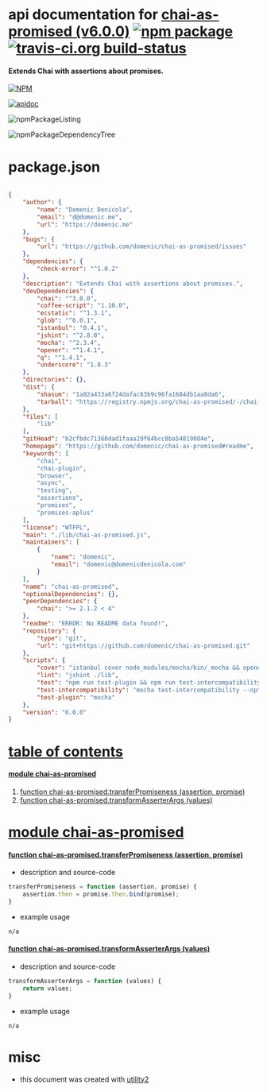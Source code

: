 # api documentation for  [chai-as-promised (v6.0.0)](https://github.com/domenic/chai-as-promised#readme)  [![npm package](https://img.shields.io/npm/v/npmdoc-chai-as-promised.svg?style=flat-square)](https://www.npmjs.org/package/npmdoc-chai-as-promised) [![travis-ci.org build-status](https://api.travis-ci.org/npmdoc/node-npmdoc-chai-as-promised.svg)](https://travis-ci.org/npmdoc/node-npmdoc-chai-as-promised)
#### Extends Chai with assertions about promises.

[![NPM](https://nodei.co/npm/chai-as-promised.png?downloads=true)](https://www.npmjs.com/package/chai-as-promised)

[![apidoc](https://npmdoc.github.io/node-npmdoc-chai-as-promised/build/screenCapture.buildNpmdoc.browser._2Fhome_2Ftravis_2Fbuild_2Fnpmdoc_2Fnode-npmdoc-chai-as-promised_2Ftmp_2Fbuild_2Fapidoc.html.png)](https://npmdoc.github.io/node-npmdoc-chai-as-promised/build..beta..travis-ci.org/apidoc.html)

![npmPackageListing](https://npmdoc.github.io/node-npmdoc-chai-as-promised/build/screenCapture.npmPackageListing.svg)

![npmPackageDependencyTree](https://npmdoc.github.io/node-npmdoc-chai-as-promised/build/screenCapture.npmPackageDependencyTree.svg)



# package.json

```json

{
    "author": {
        "name": "Domenic Denicola",
        "email": "d@domenic.me",
        "url": "https://domenic.me"
    },
    "bugs": {
        "url": "https://github.com/domenic/chai-as-promised/issues"
    },
    "dependencies": {
        "check-error": "^1.0.2"
    },
    "description": "Extends Chai with assertions about promises.",
    "devDependencies": {
        "chai": "^3.0.0",
        "coffee-script": "1.10.0",
        "ecstatic": "^1.3.1",
        "glob": "^6.0.1",
        "istanbul": "0.4.1",
        "jshint": "^2.8.0",
        "mocha": "^2.3.4",
        "opener": "^1.4.1",
        "q": "^1.4.1",
        "underscore": "1.8.3"
    },
    "directories": {},
    "dist": {
        "shasum": "1a02a433a6f24dafac63b9c96fa1684db1aa8da6",
        "tarball": "https://registry.npmjs.org/chai-as-promised/-/chai-as-promised-6.0.0.tgz"
    },
    "files": [
        "lib"
    ],
    "gitHead": "b2cfbdc71360dad1faaa29f64bcc8ba54819084e",
    "homepage": "https://github.com/domenic/chai-as-promised#readme",
    "keywords": [
        "chai",
        "chai-plugin",
        "browser",
        "async",
        "testing",
        "assertions",
        "promises",
        "promises-aplus"
    ],
    "license": "WTFPL",
    "main": "./lib/chai-as-promised.js",
    "maintainers": [
        {
            "name": "domenic",
            "email": "domenic@domenicdenicola.com"
        }
    ],
    "name": "chai-as-promised",
    "optionalDependencies": {},
    "peerDependencies": {
        "chai": ">= 2.1.2 < 4"
    },
    "readme": "ERROR: No README data found!",
    "repository": {
        "type": "git",
        "url": "git+https://github.com/domenic/chai-as-promised.git"
    },
    "scripts": {
        "cover": "istanbul cover node_modules/mocha/bin/_mocha && opener ./coverage/lcov-report/lib/chai-as-promised.js.html",
        "lint": "jshint ./lib",
        "test": "npm run test-plugin && npm run test-intercompatibility",
        "test-intercompatibility": "mocha test-intercompatibility --opts test-intercompatibility/mocha.opts",
        "test-plugin": "mocha"
    },
    "version": "6.0.0"
}
```



# <a name="apidoc.tableOfContents"></a>[table of contents](#apidoc.tableOfContents)

#### [module chai-as-promised](#apidoc.module.chai-as-promised)
1.  [function <span class="apidocSignatureSpan">chai-as-promised.</span>transferPromiseness (assertion, promise)](#apidoc.element.chai-as-promised.transferPromiseness)
1.  [function <span class="apidocSignatureSpan">chai-as-promised.</span>transformAsserterArgs (values)](#apidoc.element.chai-as-promised.transformAsserterArgs)



# <a name="apidoc.module.chai-as-promised"></a>[module chai-as-promised](#apidoc.module.chai-as-promised)

#### <a name="apidoc.element.chai-as-promised.transferPromiseness"></a>[function <span class="apidocSignatureSpan">chai-as-promised.</span>transferPromiseness (assertion, promise)](#apidoc.element.chai-as-promised.transferPromiseness)
- description and source-code
```javascript
transferPromiseness = function (assertion, promise) {
    assertion.then = promise.then.bind(promise);
}
```
- example usage
```shell
n/a
```

#### <a name="apidoc.element.chai-as-promised.transformAsserterArgs"></a>[function <span class="apidocSignatureSpan">chai-as-promised.</span>transformAsserterArgs (values)](#apidoc.element.chai-as-promised.transformAsserterArgs)
- description and source-code
```javascript
transformAsserterArgs = function (values) {
    return values;
}
```
- example usage
```shell
n/a
```



# misc
- this document was created with [utility2](https://github.com/kaizhu256/node-utility2)
